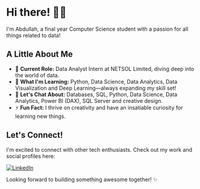 # Hi there! 👋🏼  
I'm Abdullah, a final year Computer Science student with a passion for all things related to data!

## A Little About Me
- 🔭 **Current Role:** Data Analyst Intern at NETSOL Limited, diving deep into the world of data.
- 🚀 **What I'm Learning:** Python, Data Science, Data Analytics, Data Visualization and Deep Learning—always expanding my skill set!
- 💬 **Let's Chat About:** Databases, SQL, Python, Data Science, Data Analytics, Power BI (DAX), SQL Server and creative design.
- ⚡ **Fun Fact:** I thrive on creativity and have an insatiable curiosity for learning new things.

## Let's Connect!
I'm excited to connect with other tech enthusiasts. Check out my work and social profiles here: 

[![LinkedIn](https://img.shields.io/badge/LinkedIn-0077B5?style=for-the-badge&logo=linkedin&logoColor=white)](https://www.linkedin.com/in/muhammad-abdullah10/)

Looking forward to building something awesome together! ✨
